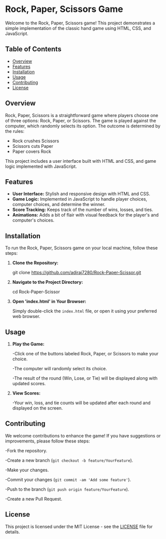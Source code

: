 # Rock, Paper, Scissors Game

Welcome to the Rock, Paper, Scissors game! This project demonstrates a simple implementation of the classic hand game using HTML, CSS, and JavaScript.

## Table of Contents

- [Overview](#overview)
- [Features](#features)
- [Installation](#installation)
- [Usage](#usage)
- [Contributing](#contributing)
- [License](#license)

## Overview

Rock, Paper, Scissors is a straightforward game where players choose one of three options: Rock, Paper, or Scissors. The game is played against the computer, which randomly selects its option. The outcome is determined by the rules:

- Rock crushes Scissors
- Scissors cuts Paper
- Paper covers Rock

This project includes a user interface built with HTML and CSS, and game logic implemented with JavaScript.

## Features

- **User Interface:** Stylish and responsive design with HTML and CSS.
- **Game Logic:** Implemented in JavaScript to handle player choices, computer choices, and determine the winner.
- **Score Tracking:** Keeps track of the number of wins, losses, and ties.
- **Animations:** Adds a bit of flair with visual feedback for the player's and computer's choices.

## Installation

To run the Rock, Paper, Scissors game on your local machine, follow these steps:

1. **Clone the Repository:**

   git clone https://github.com/adiraj7280/Rock-Paper-Scissor.git

2. **Navigate to the Project Directory:**

   cd Rock-Paper-Scissor

3. **Open 'index.html' in Your Browser:**

   Simply double-click the `index.html` file, or open it using your preferred web browser.

## Usage

1. **Play the Game:**

   -Click one of the buttons labeled Rock, Paper, or Scissors to make your choice.

   -The computer will randomly select its choice.

   -The result of the round (Win, Lose, or Tie) will be displayed along with updated scores.

2. **View Scores:**

   -Your win, loss, and tie counts will be updated after each round and displayed on the screen.

## Contributing

We welcome contributions to enhance the game! If you have suggestions or improvements, please follow these steps:

-Fork the repository.

-Create a new branch (`git checkout -b feature/YourFeature`).

-Make your changes.

-Commit your changes (`git commit -am 'Add some feature'`).

-Push to the branch (`git push origin feature/YourFeature`).

-Create a new Pull Request.

## License

This project is licensed under the MIT License - see the [LICENSE](LICENSE) file for details.

